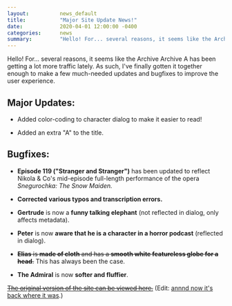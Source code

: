 ```yaml
---
layout:          news_default
title:           "Major Site Update News!"
date:            2020-04-01 12:00:00 -0400
categories:      news
summary:         "Hello! For... several reasons, it seems like the Archive Archive A has been getting a lot more traffic lately. As such, I've finally gotten it together enough to make a few much-needed updates and bugfixes to improve the user experience."
---
```


Hello! For... several reasons, it seems like the Archive Archive A has been getting a lot more traffic lately. As such, I've finally gotten it together enough to make a few much-needed updates and bugfixes to improve the user experience.

## Major Updates:

* Added color-coding to character dialog to make it easier to read!

* Added an extra "A" to the title.

## Bugfixes:

* __Episode 119 ("Stranger and Stranger")__ has been updated to reflect Nikola & Co's mid-episode full-length performance of the opera *Snegurochka: The Snow Maiden.*

* __Corrected various typos and transcription errors.__

* __Gertrude__ is now a __funny talking elephant__ (not reflected in dialog, only affects metadata).

* __Peter__ is now __aware that he is a character in a horror podcast__ (reflected in dialog).

* <del>__Elias__ is __made of cloth__ and has a __smooth white featureless globe for a head__.</del> This has always been the case. 

* __The Admiral__ is now __softer and fluffier__.

<del><a href="https://snarp.github.io/mag_transcripts_april_2019/">The original version of the site can be viewed here.</a></del> (Edit: <a href="https://snarp.github.io/magnus_archives_transcripts/">annnd now it's back where it was</a>.)